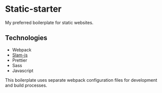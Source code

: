 # Static-starter

My preferred boilerplate for static websites.

## Technologies
 - Webpack
 - [Slam-js](https://github.com/jordanjlatimer/slam-js)
 - Prettier
 - Sass
 - Javascript

This boilerplate uses separate webpack configuration files for development and build processes.
